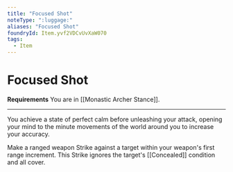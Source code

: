 ```yaml
---
title: "Focused Shot"
noteType: ":luggage:"
aliases: "Focused Shot"
foundryId: Item.yvf2VDCvUvXaW070
tags:
  - Item
---
```


# Focused Shot

**Requirements** You are in [[Monastic Archer Stance]].

* * *

You achieve a state of perfect calm before unleashing your attack, opening your mind to the minute movements of the world around you to increase your accuracy.

Make a ranged weapon Strike against a target within your weapon's first range increment. This Strike ignores the target's [[Concealed]] condition and all cover.
